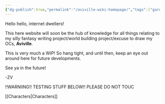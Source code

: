 ```yaml
---
{"dg-publish":true,"permalink":"/aviville-wiki-homepage/","tags":["gardenEntry"]}
---
```


Hello hello, internet dwellers!

This here website will soon be the hub of knowledge for all things relating to my silly fantasy writing project/world building project/excuse to draw my OCs, **Aviville**.

This is very much a WIP! So hang tight, and until then, keep an eye out around here for future developments.

See ya in the future!

-ZV


!!WARNIING!! TESTING STUFF BELOW!! PLEASE DO NOT TOUC



[[Characters\|Characters]]